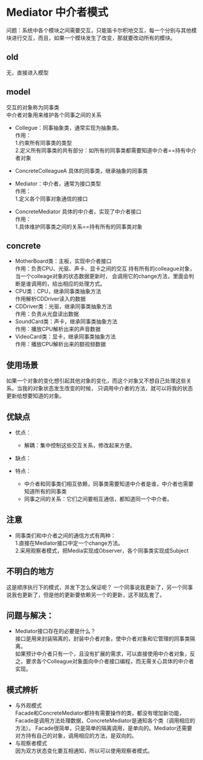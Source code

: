 # Mediator 中介者模式

问题：系统中各个模块之间需要交互，只能笛卡尔积地交互，每一个分别与其他模块进行交互，而且，如果一个模块发生了改变，那就要改动所有的模块。


## old
无，直接进入模型

## model
交互的对象称为同事类  
中介者对象用来维护各个同事之间的关系
- Collegue：同事抽象类，通常实现为抽象类。  
作用：  
1.约束所有同事类的类型  
2.定义所有同事类的共有部分：如所有的同事类都需要知道中介者==持有中介者对象

- ConcreteColleagueA 具体的同事类，继承抽象的同事类

- Mediator：中介者，通常为接口类型  
作用：  
1.定义各个同事对象通信的接口

- ConcreteMediator 具体的中介者，实现了中介者接口  
作用：  
1.具体维护同事类之间的关系==持有所有的同事类对象

## concrete

- MotherBoard类：主板，实现中介者接口  
作用：负责CPU、光驱、声卡、显卡之间的交互
持有所有的colleague对象，当一个colleage对象的状态数据更新时，
会调用它的change方法，里面会判断是谁调用的，给出相应的处理方式。
- CPU类：CPU，继承同事类抽象方法  
作用解析CDDriver读入的数据
- CDDriver类：光驱，继承同事类抽象方法  
作用：负责从光盘读出数据
- SoundCard类：声卡，继承同事类抽象方法   
作用：播放CPU解析出来的声音数据
- VideoCard类：显卡，继承同事类抽象方法   
作用：播放CPU解析出来的额视频数据


## 使用场景
如果一个对象的变化想引起其他对象的变化，而这个对象又不想自己处理这些关系。当我的对象状态发生改变的时候，
只调用中介者的方法，就可以将我的状态更新给想要知道的对象。

## 优缺点
- 优点：  
  - 解耦：集中控制这些交互关系，修改起来方便。
- 缺点： 

- 特点：   
  - 中介者和同事类们相互依赖，同事类需要知道中介者是谁，中介者也需要知道所有的同事类 
  - 同事之间的关系：它们之间要相互通信，都知道同一个中介者。

## 注意
- 同事类们和中介者之间的通信方式有两种：  
  1.直接在Mediator接口中定一个change方法。  
  2.采用观察者模式，把Media实现成Observer，各个同事类实现成Subject  

## 不明白的地方
这是顺序执行下的模式，并发下怎么保证呢？
一个同事说我更新了，另一个同事说我也更新了，但是他的更新要依赖另一个的更新，这不就乱套了。

## 问题与解决：
- Mediator接口存在的必要是什么？   
接口是用来封装隔离的，封装中介者对象，使中介者对象和它管理的同事类隔离。  
如果预计中介者只有一个，且没有扩展的需求，可以直接使用中介者对象，反之，要求各个Colleague对象面向中介者接口编程，而无需关心具体的中介者实现。


## 模式辨析
- 与外观模式  
Facade和ConcreteMediator都持有需要操作的类，都没有增加新功能，Facade是调用方法处理数据，ConcreteMediator是通知各个类（调用相应的方法）。
Facade很简单，只是简单的隔离调用，是单向的。Mediator还需要对方持有自己的对象，调用相应的方法，是双向的。
- 与观察者模式  
因为双方状态变化要互相通知，所以可以使用观察者模式。